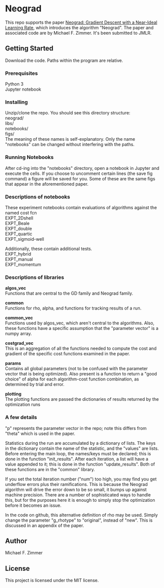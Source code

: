 # Neograd

This repo supports the paper 
<a href="http://www.arxiv.org/pdf/2010.07873.pdf">Neograd: Gradient Descent with a Near-Ideal Learning Rate</a>,
which introduces the algorithm "Neograd".
The paper and associated code are by Michael F. Zimmer.
It's been submitted to JMLR.




## Getting Started

Download the code.  Paths within the program are relative.


### Prerequisites

Python 3<BR>
Jupyter notebook


### Installing

Unzip/clone the repo.  You should see this directory structure:<BR>
neograd/<BR>
	libs/<BR>
    notebooks/<BR>
    figs/<BR>
The meaning of these names is self-explanatory.  Only the name "notebooks" can be changed without interfering with the paths.

    
### Running Notebooks

After cd-ing into the "notebooks" directory, open a notebook in Jupyter and execute the cells.  If you choose to uncomment certain lines (the save fig command) a figure will be saved for you.  Some of these are the same figs that appear in the aforementioned paper.



### Descriptions of notebooks

These experiment notebooks contain evaluations of algorithms against the named cost fcn<BR>
EXPT\_2Dshell<BR>
EXPT\_Beale<BR>
EXPT\_double<BR>
EXPT\_quartic<BR>
EXPT\_sigmoid-well<BR>

Additionally, these contain additional tests.<BR>
EXPT\_hybrid<BR>
EXPT\_manual<BR>
EXPT\_momentum<BR>



### Descriptions of libraries

<B>algos\_vec</B><BR>
Functions that are central to the GD family and Neograd family.


<B>common</B><BR>
Functions for rho, alpha, and functions for tracking results of a run.


<B>common\_vec</B><BR>
Functions used by algos_vec, which aren't central to the algorithms.
Also, these functions have a specific assumption that the "parameter vector" is a numpy array.


<B>costgrad\_vec</B><BR>
This is an aggregation of all the functions needed to compute the cost and gradient of the specific cost functions examined in the paper.


<B>params</B><BR>
Contains all global parameters (not to be confused with the parameter vector that is being optimized).  Also present is a function to return a "good choice" of alpha for each algorithm-cost function combination, as determined by trial and error.


<B>plotting</B><BR>
The plotting functions are passed the dictionaries of results returned by the optimization runs


### A few details

"p" represents the parameter vector in the repo; note this differs from "theta" which is used in the paper.

Statistics during the run are accumulated by a dictionary of lists.
The keys in the dictionary contain the name of the statistic, and the "values" are lists.
Before entering the main loop, the names/keys must be declared; this is done in the function "init\_results".  After each iteration, a list will have a value appended to it; this is done in the function "update\_results".  Both of these functions are in the "common" library.

If you set the total iteration number ("num") too high, you may find you get underflow errors plus their ramifications.  This is because the Neograd algorithm will drive the error down to be so small, it bumps up against machine precision.  There are a number of sophisticated ways to handle this, but for the purposes here it is enough to simply stop the optimization before it becomes an issue.

In the code on github, this alternative definition of rho may be used.
Simply change the parameter "g\_rhotype" to "original", instead of "new".
This is discussed in an appendix of the paper.





## Author

Michael F. Zimmer



## License

This project is licensed under the MIT license.






